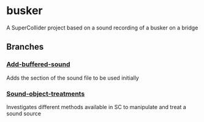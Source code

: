 # busker

A SuperCollider project based on a sound recording of a busker on a bridge

## Branches

### [Add-buffered-sound](https://github.com/davidtrussler/busker/tree/Add-buffered-sound)

Adds the section of the sound file to be used initially

### [Sound-object-treatments](https://github.com/davidtrussler/busker/tree/Sound-object-treatments)

Investigates different methods available in SC to manipulate and treat a sound source
